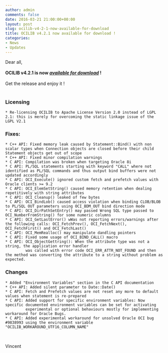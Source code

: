 ```yaml
---
author: admin
comments: false
date: 2016-03-21 21:00:00+00:00
layout: post
slug: ocilib-v4-2-1-now-available-for-download
title: OCILIB v4.2.1 now available for download !
categories:
- News
- Updates
---
```


Dear all,
<br/>
<br/>
<b>OCILIB v4.2.1 is now [_available for download_]({{site.projecturl}}/releases/) !</b>
<br/>
<br/>
Get the release and enjoy it !
<br/>
<br/>

### Licensing
    
    * Re-licensing OCILIB to Apache License Version 2.0 instead of LGPL 2.1: this is merely for overcoming the static linkage issue of the LGPL V2.1      
   
### Fixes:

    * C++ API: Fixed memory leak caused by Statement::Bind() with non scalar types when Connection objects are closed before their child Statement objects get out of scope
    * C++ API: Fixed minor compilation warnings
    * C API: Compilation was broken when targeting Oracle 8i
    * C API: PL/SQL statements starting with keyword "CALL" where not identified as PL/SQL commands and thus output bind buffers were not updated accordingly
    * C API: OCI_Execute() ignored custom fetch and prefetch values with Oracle clients >= 9.2
    * C API: OCI_ElemSetString() caused memory retention when dealing repetitively with string attributes
    * C API: OCI_Cleanup() leaked of few bytes
    * C API: OCI_BindLob() caused access violation when binding CLOB/BLOB to PL/SQL OUT parameters using OCI_BDM_OUT bind direction mode   
    * C API: OCI_DirPathSetEntry() may passed Wrong SQL type passed to OCI_NumberFromString() for some numeric columns
    * C API: OCI_GetLastError() wWas not reporting errors/warnings after the following calls: OCI_FetchPrev(), OCI_FetchNext(), OCI_FetchFirst() and OCI_FetchLast()
    * C API: OCI_MemRealloc() may manipulate dandling pointers
    * C API: Fixed some usage of OCI_BIND_CALL() macro
    * C API: OCI_ObjectGettring(): When the attribute type was not a string, the application error handler
             was called with error code OCI_ERR_ATTR_NOT_FOUND and then the method was converting the attribute to a string without problem as expected.
     
### Changes

    * Added "Environment Variables" section in the C API documentation
    * C++ API: Added silent parameter to Date::Date()
    * C API: Fetch and Prefetch values are not reset any more to default values when statement is re-prepared
    * C API: Added support for specific environment variables: Now specific documented environment variables can be set for activating
             experimental or optional behaviours mostly for implementing workaround for Oracle Bugs.
    * C API: Added experimental workaround for unsolved Oracle OCI bug #9838993 using the environment variable "OCILIB_WORKAROUND_UTF16_COLUMN_NAME"


<br/>

Vincent


